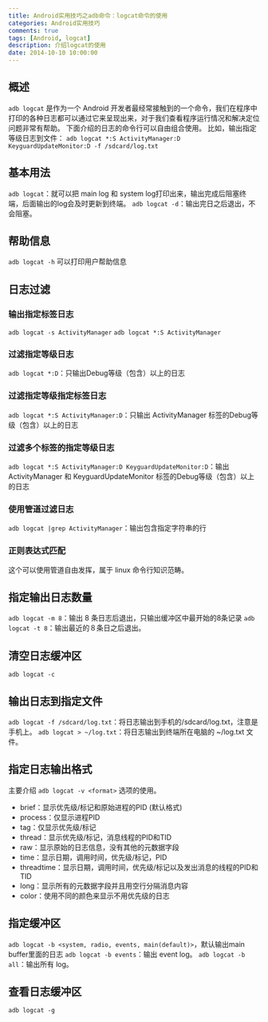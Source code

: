 ```yaml
---
title: Android实用技巧之adb命令：logcat命令的使用 
categories: Android实用技巧
comments: true
tags: [Android, logcat]
description: 介绍logcat的使用
date: 2014-10-10 10:00:00
---
```


## 概述

`adb logcat` 是作为一个 Android 开发者最经常接触到的一个命令，我们在程序中打印的各种日志都可以通过它来呈现出来，对于我们查看程序运行情况和解决定位问题非常有帮助。
下面介绍的日志的命令行可以自由组合使用。
比如，输出指定等级日志到文件：
`adb logcat *:S ActivityManager:D KeyguardUpdateMonitor:D -f /sdcard/log.txt`

## 基本用法

`adb logcat`：就可以把 main log 和 system log打印出来，输出完成后阻塞终端，后面输出的log会及时更新到终端。
`adb logcat -d`：输出完日之后退出，不会阻塞。

## 帮助信息

`adb logcat -h` 可以打印用户帮助信息 

## 日志过滤

### 输出指定标签日志

`adb logcat -s ActivityManager`
`adb logcat *:S ActivityManager`

### 过滤指定等级日志

`adb logcat *:D`：只输出Debug等级（包含）以上的日志

### 过滤指定等级指定标签日志

`adb logcat *:S ActivityManager:D`：只输出 ActivityManager 标签的Debug等级（包含）以上的日志

### 过滤多个标签的指定等级日志

`adb logcat *:S ActivityManager:D KeyguardUpdateMonitor:D`：输出 ActivityManager 和 KeyguardUpdateMonitor  标签的Debug等级（包含）以上的日志

### 使用管道过滤日志

`adb logcat |grep ActivityManager`：输出包含指定字符串的行

### 正则表达式匹配

这个可以使用管道自由发挥，属于 linux 命令行知识范畴。

## 指定输出日志数量

`adb logcat -m 8`：输出 8 条日志后退出，只输出缓冲区中最开始的8条记录
`adb logcat -t 8`：输出最近的８条日之后退出。

## 清空日志缓冲区

`adb logcat -c`

## 输出日志到指定文件

`adb logcat -f /sdcard/log.txt`：将日志输出到手机的/sdcard/log.txt，注意是手机上。
`adb logcat > ~/log.txt`：将日志输出到终端所在电脑的 ~/log.txt 文件。

## 指定日志输出格式

主要介绍 `adb logcat -v <format>` 选项的使用。

 - brief：显示优先级/标记和原始进程的PID (默认格式)
 - process：仅显示进程PID
 - tag：仅显示优先级/标记
 - thread：显示优先级/标记，消息线程的PID和TID
 - raw：显示原始的日志信息，没有其他的元数据字段
 - time：显示日期，调用时间，优先级/标记，PID
 - threadtime：显示日期，调用时间，优先级/标记以及发出消息的线程的PID和TID
 - long：显示所有的元数据字段并且用空行分隔消息内容
 - color：使用不同的颜色来显示不用优先级的日志

## 指定缓冲区

`adb logcat -b <system, radio, events, main(default)>`，默认输出main buffer里面的日志
`adb logcat -b events`：输出 event log。
`adb logcat -b all`：输出所有 log。

## 查看日志缓冲区

`adb logcat -g`
